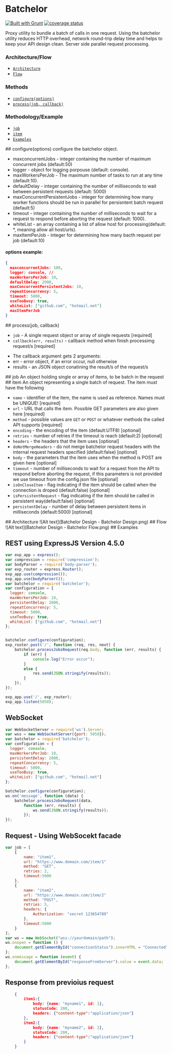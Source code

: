 Batchelor
===================
[![Built with Grunt](https://cdn.gruntjs.com/builtwith.png)](http://gruntjs.com/)
[![coverage status](http://img.shields.io/badge/local%20coverage-96%25-green.svg)](http://img.shields.io/badge/local%20coverage-96%25-green.svg)

Proxy utility to bundle a batch of calls in one request.
Using the batchelor utility reduces HTTP overhead, network round-trip delay time and helps to keep your API design clean.
Server side parallel request processing.

### Architecture/Flow
* [`Architecture`](#Architecture)
* [`Flow`](#Flow)

### Methods
* [`configure(options)`](#configure)
* [`process(job, callback)`](#process)

### Methodology/Example

* [`job`](#job)
* [`item`](#item)
* [`Examples`](#Examples)


<a name="configure" />
## configure(options)
configure the batchelor object.

* maxconcurrentJobs - integer containing the number of maximum concurrent jobs (default:50)
* logger - object for logging porpouse (default: console).
* maxWorkersPerJob - The maximum number of tasks to run at any time (default:10).
* defaultDelay - integer containing the number of milliseconds to wait between persistent requests (default: 5000)
* maxConcurrentPersistentJobs - integer for determining how many worker functions should be run in parallel for persisntent batch request (default:5)
* timeout - integer containing the number of milliseconds to wait for a request to respond before aborting the request (default: 1000).
* whiteList - an array containing a list of allow host for processing(default: *, meaning allow all host/urls).
* maxItemPerJob - integer for determining how many bacth request per job (default:10)

#### options  example:
```json
{
  maxconcurrentJobs: 100,
  logger: console, //
  maxWorkersPerJob: 10,
  defaultDelay: 2000,
  maxConcurrentPersistentJobs: 10,
  repeatConcurrency: 5,
  timeout: 5000,
  useTooBusy: true,
  whiteList: ["github.com", "hotmail.net"]
  maxItemPerJob
}
```

<a name="process" />
## process(job, callback)

* `job` - A single request object or array of  single requests [required]
* `callback(err, results)` - callback method when finish processimg request/s [required]
- The callback argument gets 2 arguments:
- err - error object, if an error occur, null otherwise
- results - an JSON object conatining the result/s of the request/s

<a name="job" />
## job
An object holding single or array of items, to be batch in the request

<a name="item" />
## item
An object representing a single batch of request. The item must have the following

* `name` - identifier of the item, the name is used as reference. Names must be UNIQUE! [required]
* `url` - URL that calls the item. Possible GET parameters are also given here [required]
* `method` - possible values are `GET` or `POST` or whatever methods the called API supports [required]
* `encoding` - the encoding of the item (default:UTF8) [optional]
* `retries` - number of retries if the timeout is reach (default:2) [optional]
* `headers` - the headers that the item uses [optional]
* `doNotMergeHeaders` - do not merge batchelor request headers with the internal request headers specified (default:false) [optional]
* `body` - the parameters that the item uses when the method is POST are given here [optional]
* `timeout` - number of milliseconds to wait for a request from the API to respond before aborting the request, if this parameters is not provided we use timeout from the config.json file [optional]
* `isOnCloseItem` - flag indicating if the item should be called when the connection is droped (default:false) [optional]
* `isPersistentRequest` - flag indicating if the item should be called in persistent way(default:false) [optional]
* `persistentDelay` - number of delay between persistent items in milliseconds (default:5000) [optional]

<a name="Architecture" />
## Architecture
![Alt text](Batchelor Design - Batchelor Design.png)

<a name="Flow" />
## Flow
![Alt text](Batchelor Design - Batchelor Flow.png)

<a name="Examples" />
## Examples

## REST using ExpressJS Version 4.5.0
```javascript
var exp_app = express();
var compression = require('compression');
var bodyParser = require('body-parser');
var exp_router = express.Router();
exp_app.use(compression());
exp_app.use(bodyParser());
var batchelor = require('batchelor');
var configuration = {
  logger: console,
  maxWorkersPerJob: 10,
  persistentDelay: 2000,
  repeatConcurrency: 5,
  timeout: 5000,
  useTooBusy: true,
  whiteList: ["github.com", "hotmail.net"]
};


batchelor.configure(configuration);
exp_router.post('/', function (req, res, next) {
    batchelor.processJobsRequest(req.body, function (err, results) {
        if (err) {
            console.log("Error occur");
        }
        else {
            res.send(JSON.stringify(results));
        }
    });
});

exp_app.use('/', exp_router);
exp_app.listen(5050);
```
## WebSocket
```javascript
var WebSocketServer = require('ws').Server;
var wss = new WebSocketServer({port: 5050});
var batchelor = require('batchelor');
var configuration = {
  logger: console,
  maxWorkersPerJob: 10,
  persistentDelay: 2000,
  repeatConcurrency: 5,
  timeout: 5000,
  useTooBusy: true,
  whiteList: ["github.com", "hotmail.net"]
};

batchelor.configure(configuration);
ws.on('message', function (data) {
    batchelor.processJobsRequest(data,
        function (err, results) {
            ws.send(JSON.stringify(results));
        });
});
```
## Request - Using WebSocekt facade
```javascript
var job = [
    {
        name: "item1",
        url: "https://www.domain.com/item/1"
        method: "GET",
        retries: 2,
        timeout:5000
    },
    {
        name: "item2",
        url: "https://www.domain.com/item/2"
        method: "POST",
        retries: 5,
        headers: {
            Authorization: "secret 123654789"
        },
        timeout:5000
    }
];
var ws = new WebSocket("wss://yourdomain/path");
ws.onopen = function () {
    document.getElementById("connectionStatus").innerHTML = "Connected";
};
ws.onmessage = function (event) {
    document.getElementById("responseFromServer").value = event.data;
};
```

## Response from previoius request
```json
    {
        item1:{
            body: {name: "myname1", id: 1},
            statusCode: 200,
            headers: {"content-type":"application/json"}
        },
        item2:{
            body: {name: "myname2", id: 2},
            statusCode: 200,
            headers: {"content-type":"application/json"}
        }
    }
```
